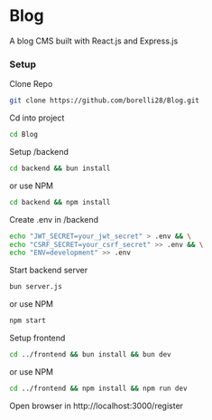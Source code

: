 # Blog
A blog CMS built with React.js and Express.js

### Setup
Clone Repo
```bash
git clone https://github.com/borelli28/Blog.git
```

Cd into project
```bash
cd Blog
```

Setup /backend
```bash
cd backend && bun install
```

or use NPM
```bash
cd backend && npm install
```

Create .env in /backend
```bash
echo "JWT_SECRET=your_jwt_secret" > .env && \
echo "CSRF_SECRET=your_csrf_secret" >> .env && \
echo "ENV=development" >> .env
```

Start backend server
```bash
bun server.js
```
or use NPM
```bash
npm start
```

Setup frontend
```bash
cd ../frontend && bun install && bun dev
```
or use NPM
```bash
cd ../frontend && npm install && npm run dev
```

Open browser in http://localhost:3000/register